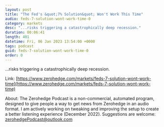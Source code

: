 ```yaml
---
layout: post
title: "The Fed's &quot;7% Solution&quot; Won't Work This Time"
audio: feds-7-solution-wont-work-time-0
category: markets
desc: "...risks triggering a catastrophically deep recession."
duration: 00:06:41
length: 401
datetime: Fri, 06 Jan 2023 13:54:00 +0000
tags: podcast
guid: feds-7-solution-wont-work-time-0
order: 0
---
```

...risks triggering a catastrophically deep recession.

Link: [https://www.zerohedge.com/markets/feds-7-solution-wont-work-time](https://www.zerohedge.com/markets/feds-7-solution-wont-work-time)

About: The Zerohedge Podcast is a non-commercial, automated program, designed to give people a way to get news from Zerohedge in an audio format.  I am actively working on tweaking and improving the setup to create a better listening experience (December 2022).  Suggestions are welcome: [zerohedgePodcast@outlook.com](mailto:zerohedgePodcast@outlook.com)